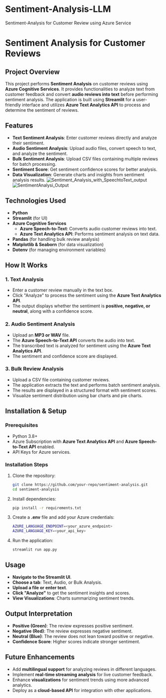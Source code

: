 # Sentiment-Analysis-LLM
Sentiment-Analysis for Customer Review using Azure Service

# Sentiment Analysis for Customer Reviews

## Project Overview
This project performs **Sentiment Analysis** on customer reviews using **Azure Cognitive Services**. It provides functionalities to analyze text from customer feedback and convert **audio reviews into text** before performing sentiment analysis. The application is built using **Streamlit** for a user-friendly interface and utilizes **Azure Text Analytics API** to process and determine the sentiment of reviews.

## Features
- **Text Sentiment Analysis**: Enter customer reviews directly and analyze their sentiment.
- **Audio Sentiment Analysis**: Upload audio files, convert speech to text, and analyze the sentiment.
- **Bulk Sentiment Analysis**: Upload CSV files containing multiple reviews for batch processing.
- **Sentiment Score**: Get sentiment confidence scores for better analysis.
- **Data Visualization**: Generate charts and insights from sentiment analysis results.
![Sentiment_Analysis_with_SpeechtoText_output](https://github.com/user-attachments/assets/5f422f2d-6516-45e2-9abe-11200611a4b8)![SentimentAnalysi_Output](https://github.com/user-attachments/assets/8c58081d-d700-4033-a245-614bb79f8b6e)


## Technologies Used
- **Python**
- **Streamlit** (for UI)
- **Azure Cognitive Services**
  - **Azure Speech-to-Text**: Converts audio customer reviews into text.
  - **Azure Text Analytics API**: Performs sentiment analysis on text data.
- **Pandas** (for handling bulk review analysis)
- **Matplotlib & Seaborn** (for data visualization)
- **Dotenv** (for managing environment variables)

## How It Works
### 1. Text Analysis
- Enter a customer review manually in the text box.
- Click "Analyze" to process the sentiment using the **Azure Text Analytics API**.
- The output displays whether the sentiment is **positive, negative, or neutral**, along with a confidence score.

### 2. Audio Sentiment Analysis
- Upload an **MP3 or WAV** file.
- The **Azure Speech-to-Text API** converts the audio into text.
- The transcribed text is analyzed for sentiment using the **Azure Text Analytics API**.
- The sentiment and confidence score are displayed.

### 3. Bulk Review Analysis
- Upload a CSV file containing customer reviews.
- The application extracts the text and performs batch sentiment analysis.
- The results are displayed in a structured format with sentiment scores.
- Visualize sentiment distribution using bar charts and pie charts.

## Installation & Setup
### Prerequisites
- Python 3.8+
- Azure Subscription with **Azure Text Analytics API** and **Azure Speech-to-Text API** enabled.
- API Keys for Azure services.

### Installation Steps
1. Clone the repository:
   ```sh
   git clone https://github.com/your-repo/sentiment-analysis.git
   cd sentiment-analysis
   ```
2. Install dependencies:
   ```sh
   pip install -r requirements.txt
   ```
3. Create a **.env** file and add your Azure credentials:
   ```sh
   AZURE_LANGUAGE_ENDPOINT=<your_azure_endpoint>
   AZURE_LANGUAGE_KEY=<your_api_key>
   ```
4. Run the application:
   ```sh
   streamlit run app.py
   ```

## Usage
- **Navigate to the Streamlit UI**.
- **Choose a tab**: Text, Audio, or Bulk Analysis.
- **Upload a file or enter text**.
- **Click "Analyze"** to get the sentiment insights and scores.
- **View Visualizations**: Charts summarizing sentiment trends.

## Output Interpretation
- **Positive (Green)**: The review expresses positive sentiment.
- **Negative (Red)**: The review expresses negative sentiment.
- **Neutral (Blue)**: The review does not lean toward positive or negative.
- **Confidence Score**: Higher scores indicate stronger sentiment.

## Future Enhancements
- Add **multilingual support** for analyzing reviews in different languages.
- Implement **real-time streaming analysis** for live customer feedback.
- Enhance **visualizations** for sentiment trends using more advanced analytics.
- Deploy as a **cloud-based API** for integration with other applications.

